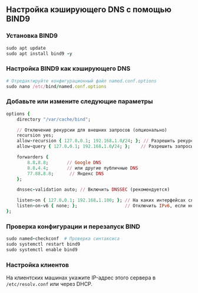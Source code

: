 ## Настройка кэширующего DNS с помощью BIND9

### Установка BIND9

```ruby
sudo apt update
sudo apt install bind9 -y
```

### Настройка BIND9 как кэширующего DNS

```ruby
# Отредактируйте конфигурационный файл named.conf.options
sudo nano /etc/bind/named.conf.options
```

### Добавьте или измените следующие параметры

```ruby
options {
    directory "/var/cache/bind";

    // Отключение рекурсии для внешних запросов (опционально)
    recursion yes;
    allow-recursion { 127.0.0.1; 192.168.1.0/24; }; // Разрешить рекурсию только для локальных клиентов
    allow-query { 127.0.0.1; 192.168.1.0/24; };    // Разрешить запросы только от доверенных сетей

    forwarders {
        8.8.8.8;       // Google DNS
        8.8.4.4;       // или другие публичные DNS
        77.88.8.8;      // Яндекс DNS
    };

    dnssec-validation auto; // Включить DNSSEC (рекомендуется)

    listen-on { 127.0.0.1; 192.168.1.100; }; // На каких интерфейсах слушать
    listen-on-v6 { none; };                  // Отключить IPv6, если не используется
};
```

### Проверка конфигурации и перезапуск BIND

```ruby
sudo named-checkconf  # Проверка синтаксиса
sudo systemctl restart bind9
sudo systemctl enable bind9
```

### Настройка клиентов

На клиентских машинах укажите IP-адрес этого сервера в `/etc/resolv.conf` или через DHCP.
